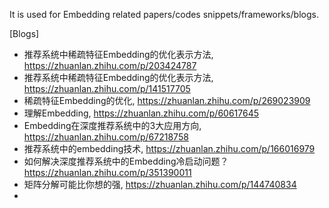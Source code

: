 It is used for Embedding related papers/codes snippets/frameworks/blogs.


[Blogs]
+ 推荐系统中稀疏特征Embedding的优化表示方法, https://zhuanlan.zhihu.com/p/203424787
+ 推荐系统中稀疏特征Embedding的优化表示方法, https://zhuanlan.zhihu.com/p/141517705
+ 稀疏特征Embedding的优化, https://zhuanlan.zhihu.com/p/269023909
+ 理解Embedding, https://zhuanlan.zhihu.com/p/60617645
+ Embedding在深度推荐系统中的3大应用方向, https://zhuanlan.zhihu.com/p/67218758
+ 推荐系统中的embedding技术, https://zhuanlan.zhihu.com/p/166016979
+ 如何解决深度推荐系统中的Embedding冷启动问题？https://zhuanlan.zhihu.com/p/351390011
+ 矩阵分解可能比你想的强, https://zhuanlan.zhihu.com/p/144740834
+ 
